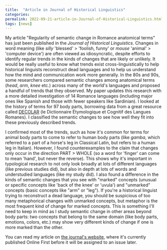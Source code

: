 ```yaml
---
title:  "Article in Journal of Historical Linguistics"
categories: 
permalink: 2022-09-21-article-in-Journal-of-Historical-Linguistics.html
tags: [news]
---
```


My article "Regularity of semantic change in Romance anatomical terms" has just been published in the *Journal of Historical Linguistics*. Changes in word meaning (like *silly* 'blessed' > 'foolish, funny' or *mouse* 'animal' > 'computer device') are often viewed as idiosyncratic, despite efforts to identify regular trends in the kinds of changes that are likely or unlikely. It would be really useful to know what trends exist cross-linguistically to help historical linguists reconstruct dead languages and to help us understand how the mind and communication work more generally. In the 80s and 90s, some researchers compared semantic changes among anatomical terms (*head*, *arm*, *knee* etc.) across many of the world's languages and proposed a handful of trends that they observed. My paper updates this research with a more detailed investigation of 14 Romance languages (including major ones like Spanish and those with fewer speakers like Sardinian). I looked at the history of terms for 97 body parts, borrowing data from a great resource called [DECOLAR](http://www.decolar.uni-tuebingen.de/) (le Dictionnaire Étymologique et Cognitif des Langues Romanes). I classified the semantic changes to see how well they fit into these previously described trends.

I confirmed most of the trends, such as how it's common for terms for animal body parts to come to refer to human body parts (like *gamba*, which referred to a part of a horse's leg in Classical Latin, but refers to a human leg in Italian). However, I found counterexamples to the claim that changes only occur in the direction PART > WHOLE (so a word for 'finger' can come to mean 'hand', but never the reverse). This shows why it's important in typological research to not only look broadly at lots of different languages (like previous studies did), but also in depth at lots of words and understudied languages (like my study did). I also found a difference in the kinds of semantic changes that you see with "marked" concepts (unusual or specific concepts like 'back of the knee' or 'uvula') and "unmarked" concepts (basic concepts like "arm" or "leg"). If you're a historical linguist trying to reconstruct a dead language, you should be suspicious of too many metaphorical changes with unmarked concepts, but metaphor is the most frequent kind of change for marked concepts. This is something I'll need to keep in mind as I study semantic change in other areas beyond body parts: two concepts that belong to the same domain (like body parts, emotions, colors, etc.) may show very different kinds of change if one is more marked than the other.

You can read my article on [the journal's website](https://www.jbe-platform.com/content/journals/10.1075/jhl.21046.law), where it's currently published Online First before it will be assigned to an issue later.